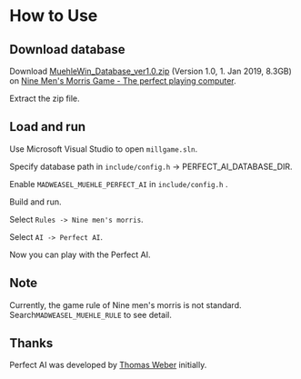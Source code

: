 # How to Use

## Download database

Download [MuehleWin_Database_ver1.0.zip](https://www.mad-weasel.de/download/MuehleWin_Database_ver1.0.zip) (Version 1.0, 1. Jan 2019, 8.3GB) on [Nine Men's Morris Game - The perfect playing computer](https://www.mad-weasel.de/morris.html).

Extract the zip file.

## Load and run

Use Microsoft Visual Studio to open `millgame.sln`.

Specify database path in `include/config.h` -> PERFECT_AI_DATABASE_DIR.

Enable `MADWEASEL_MUEHLE_PERFECT_AI` in `include/config.h` .

Build and run.

Select `Rules -> Nine men's morris`.

Select `AI -> Perfect AI`.

Now you can play with the Perfect AI.

## Note

Currently, the game rule of Nine men's morris is not standard. Search`MADWEASEL_MUEHLE_RULE` to see detail.

## Thanks

Perfect AI was developed by [Thomas Weber](https://www.mad-weasel.de/index_eng.html) initially.
